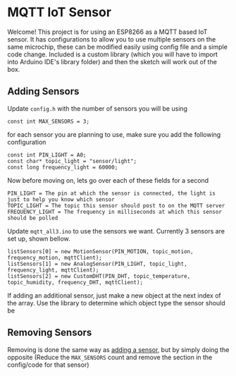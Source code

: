 # MQTT IoT Sensor

Welcome! This project is for using an ESP8266 as a MQTT based IoT sensor. It has configurations to allow you to use multiple sensors on the same microchip, these can be modified easily using config file and a simple code change.
Included is a custom library (which you will have to import into Arduino IDE's library folder) and then the sketch will work out of the box.

## Adding Sensors

Update `config.h` with the number of sensors you will be using

```
const int MAX_SENSORS = 3;
```

for each sensor you are planning to use, make sure you add the following configuration
```
const int PIN_LIGHT = A0;
const char* topic_light = "sensor/light";
const long frequency_light = 60000;
```

Now before moving on, lets go over each of these fields for a second
```
PIN_LIGHT = The pin at which the sensor is connected, the light is just to help you know which sensor
TOPIC_LIGHT = The topic this sensor should post to on the MQTT server
FREQUENCY_LIGHT = The frequency in milliseconds at which this sensor should be polled
```

Update `mqtt_all3.ino` to use the sensors we want.
Currently 3 sensors are set up, shown bellow. 
```
listSensors[0] = new MotionSensor(PIN_MOTION, topic_motion, frequency_motion, mqttClient);
listSensors[1] = new AnalogSensor(PIN_LIGHT, topic_light, frequency_light, mqttClient);
listSensors[2] = new CustomDHT(PIN_DHT, topic_temperature, topic_humidity, frequency_DHT, mqttClient);
```
If adding an additional sensor, just make a new object at the next index of the array. Use the library to determine which object type the sensor should be

## Removing Sensors

Removing is done the same way as [adding a sensor](https://github.com/Alankrut/ESP8266Sensor/tree/master#adding-sensors), but by simply doing the opposite (Reduce the `MAX_SENSORS` count and remove the section in the config/code for that sensor)
